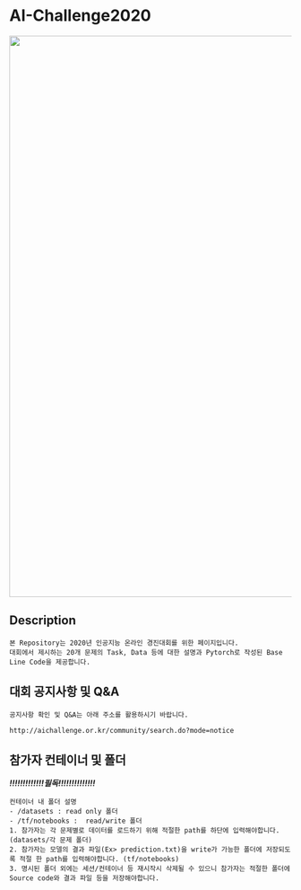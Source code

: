 # AI-Challenge2020


<img width=1000 src="main_page.png"/> 

## Description
```
본 Repository는 2020년 인공지능 온라인 경진대회를 위한 페이지입니다.
대회에서 제시하는 20개 문제의 Task, Data 등에 대한 설명과 Pytorch로 작성된 Base Line Code을 제공합니다.
```

## 대회 공지사항 및 Q&A
```
공지사항 확인 및 Q&A는 아래 주소를 활용하시기 바랍니다.

http://aichallenge.or.kr/community/search.do?mode=notice
```

## 참가자 컨테이너 및 폴더
***!!!!!!!!!!!!!필독!!!!!!!!!!!!!!***
```
컨테이너 내 폴더 설명
- /datasets : read only 폴더
- /tf/notebooks :  read/write 폴더
1. 참가자는 각 문제별로 데이터를 로드하기 위해 적절한 path를 하단에 입력해야합니다. (datasets/각 문제 폴더)
2. 참가자는 모델의 결과 파일(Ex> prediction.txt)을 write가 가능한 폴더에 저장되도록 적절 한 path를 입력해야합니다. (tf/notebooks)
3. 명시된 폴더 외에는 세션/컨테이너 등 재시작시 삭제될 수 있으니 참가자는 적절한 폴더에 Source code와 결과 파일 등을 저장해야합니다.
```
